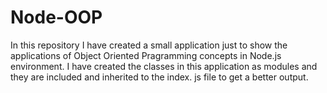 # Node-OOP
In this repository I have created a small application just to show the applications of Object Oriented Pragramming concepts in Node.js environment. 
I have created the classes in this application as modules and they are included and inherited to the index. js file to get a better output.

